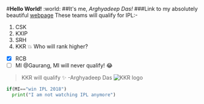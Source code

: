 #**Hello World!** :world: 
##It's me, *Arghyadeep Das!*
###Link to my absolutely beautiful [webpage](https://arghyadeep99.github.io/)
These teams will qualify for IPL:-
1. CSK
2. KXIP
3. SRH
4. KKR :boom:
Who will rank higher?
- [x] RCB
- [ ] MI
@Gaurang, MI will never qualify! :joy:
>KKR will qualify :sparkles:
>-Arghyadeep Das
![KKR logo](http://s3.india.com/wp-content/uploads/2017/02/kkr.jpg)
```python
if(MI=="win IPL 2018")
  print("I am not watching IPL anymore")
```

